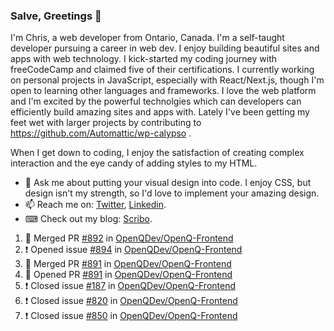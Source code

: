 ### Salve, Greetings 👋

I'm Chris, a web developer from Ontario, Canada. I'm a self-taught developer pursuing a career in web dev. I enjoy building beautiful sites and apps with web technology.
I kick-started my coding journey with freeCodeCamp and claimed five of their certifications.  I currently working on personal projects in JavaScript, especially with React/Next.js, though I'm open to learning other languages and frameworks. I love the web platform and I'm excited by the powerful technolgies which can developers can efficiently build amazing sites and apps with. Lately I've been getting my feet wet with larger projects by contributing to https://github.com/Automattic/wp-calypso .

When I get down to coding, I enjoy the satisfaction of creating complex interaction and the eye candy of adding styles to my HTML. 

- 💬 Ask me about putting your visual design into code. I enjoy CSS, but design isn't my strength, so I'd love to implement your amazing design.
- 📫 Reach me on: [Twitter](https://twitter.com/Christo28120856), [Linkedin](https://www.linkedin.com/in/christopher-stevers-07b9a5204/).
- ⌨ Check out my blog: [Scribo](https://christopherstevers.cf).
<!--
**Christopher-Stevers/Christopher-Stevers** is a ✨ _special_ ✨ repository because its `README.md` (this file) appears on your GitHub profile.

Here are some ideas to get you started:

- 🔭 I’m currently working on ...
- 🌱 I’m currently learning ...
- 👯 I’m looking to collaborate on ...
- 🤔 I’m looking for help with ...
- 😄 Pronouns: ...
- ⚡ Fun fact: ...
-->

<!--START_SECTION:activity-->
1. 🎉 Merged PR [#892](https://github.com/OpenQDev/OpenQ-Frontend/pull/892) in [OpenQDev/OpenQ-Frontend](https://github.com/OpenQDev/OpenQ-Frontend)
2. ❗️ Opened issue [#894](https://github.com/OpenQDev/OpenQ-Frontend/issues/894) in [OpenQDev/OpenQ-Frontend](https://github.com/OpenQDev/OpenQ-Frontend)
3. 🎉 Merged PR [#891](https://github.com/OpenQDev/OpenQ-Frontend/pull/891) in [OpenQDev/OpenQ-Frontend](https://github.com/OpenQDev/OpenQ-Frontend)
4. 💪 Opened PR [#891](https://github.com/OpenQDev/OpenQ-Frontend/pull/891) in [OpenQDev/OpenQ-Frontend](https://github.com/OpenQDev/OpenQ-Frontend)
5. ❗️ Closed issue [#187](https://github.com/OpenQDev/OpenQ-Frontend/issues/187) in [OpenQDev/OpenQ-Frontend](https://github.com/OpenQDev/OpenQ-Frontend)
6. ❗️ Closed issue [#820](https://github.com/OpenQDev/OpenQ-Frontend/issues/820) in [OpenQDev/OpenQ-Frontend](https://github.com/OpenQDev/OpenQ-Frontend)
7. ❗️ Closed issue [#850](https://github.com/OpenQDev/OpenQ-Frontend/issues/850) in [OpenQDev/OpenQ-Frontend](https://github.com/OpenQDev/OpenQ-Frontend)
<!--END_SECTION:activity-->
